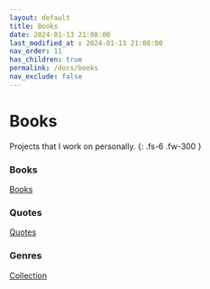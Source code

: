 ```yaml
---
layout: default
title: Books
date: 2024-01-13 21:08:00
last_modified_at : 2024-01-13 21:08:00
nav_order: 11
has_children: true
permalink: /docs/books
nav_exclude: false
---
```


# Books

Projects that I work on personally.
{: .fs-6 .fw-300 }

### Books

[ Books](Book%20Tracker%208ef72fc405514ed986c9a70f3f000e87/Books%20c555956f51d7427d8a1f82c2017f6ade.csv)

### Quotes

[ Quotes](Book%20Tracker%208ef72fc405514ed986c9a70f3f000e87/Quotes%206e1b6debfdf247d08d88101cccdc51af.csv)

### Genres

[Collection](Book%20Tracker%208ef72fc405514ed986c9a70f3f000e87/Collection%20e543d2a6badb4a6fb81ba36d5ec4dca1.csv)